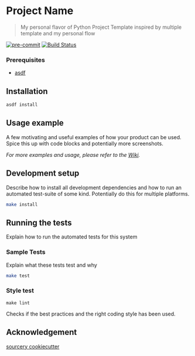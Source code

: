 # Project Name
> My personal flavor of Python Project Template inspired by multiple template and my personal flow

[![pre-commit][pre-commit-image]][pre-commit-url]
[![Build Status][git-image]][git-url]


### Prerequisites
- [asdf](https://asdf-vm.com/)

## Installation
```sh
asdf install
```

## Usage example

A few motivating and useful examples of how your product can be used. Spice this up with code blocks and potentially more screenshots.

_For more examples and usage, please refer to the [Wiki][wiki]._

## Development setup

Describe how to install all development dependencies and how to run an automated test-suite of some kind. Potentially do this for multiple platforms.

```sh
make install
```
## Running the tests

Explain how to run the automated tests for this system

### Sample Tests

Explain what these tests test and why

```sh
make test
```

### Style test
```
make lint
```
Checks if the best practices and the right coding style has been used.


<!-- Markdown link & img dfn's -->
[git-image]: https://img.shields.io/travis/dbader/node-datadog-metrics/master.svg?style=flat-square
[git-url]: https://github.com/yourname/yourproject
[pre-commit-image]: https://img.shields.io/badge/pre--commit-enabled-brightgreen?logo=pre-commit&logoColor=white
[pre-commit-url]: https://github.com/pre-commit/pre-commit
[wiki]: https://github.com/yourname/yourproject/wiki

## Acknowledgement
[sourcery cookiecutter](https://github.com/sourcery-ai/python-best-practices-cookiecutter)
